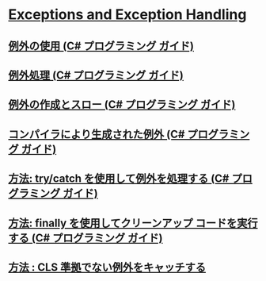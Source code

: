 # [Exceptions and Exception Handling](TocOutOfQuery)
## [例外の使用 (C# プログラミング ガイド)](using-exceptions.md)
## [例外処理 (C# プログラミング ガイド)](exception-handling.md)
## [例外の作成とスロー (C# プログラミング ガイド)](creating-and-throwing-exceptions.md)
## [コンパイラにより生成された例外 (C# プログラミング ガイド)](compiler-generated-exceptions.md)
## [方法: try/catch を使用して例外を処理する (C# プログラミング ガイド)](how-to-handle-an-exception-using-try-catch.md)
## [方法: finally を使用してクリーンアップ コードを実行する (C# プログラミング ガイド)](how-to-execute-cleanup-code-using-finally.md)
## [方法 : CLS 準拠でない例外をキャッチする](how-to-catch-a-non-cls-exception.md)
